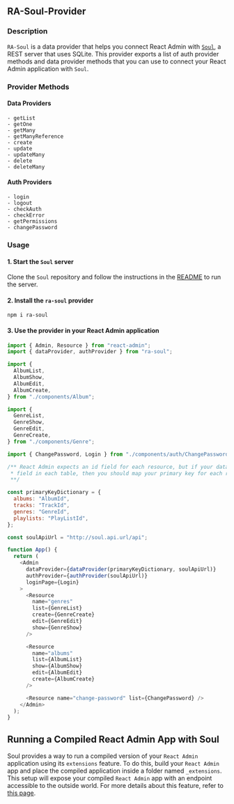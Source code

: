 ## RA-Soul-Provider

### Description

`RA-Soul` is a data provider that helps you connect React Admin with [`Soul`](https://github.com/thevahidal/soul), a REST server that uses SQLite. This provider exports a list of auth provider methods and data provider methods that you can use to connect your React Admin application with `Soul`.

### Provider Methods

#### Data Providers

```
- getList
- getOne
- getMany
- getManyReference
- create
- update
- updateMany
- delete
- deleteMany
```

#### Auth Providers

```
- login
- logout
- checkAuth
- checkError
- getPermissions
- changePassword
```

### Usage

#### 1. Start the `Soul` server

Clone the `Soul` repository and follow the instructions in the [README](https://github.com/thevahidal/soul/blob/main/README.md) to run the server.

#### 2. Install the `ra-soul` provider

```
npm i ra-soul
```

#### 3. Use the provider in your React Admin application

```js
import { Admin, Resource } from "react-admin";
import { dataProvider, authProvider } from "ra-soul";

import {
  AlbumList,
  AlbumShow,
  AlbumEdit,
  AlbumCreate,
} from "./components/Album";

import {
  GenreList,
  GenreShow,
  GenreEdit,
  GenreCreate,
} from "./components/Genre";

import { ChangePassword, Login } from "./components/auth/ChangePassword";

/** React Admin expects an id field for each resource, but if your database doesn't have an id
 * field in each table, then you should map your primary key for each resource
 **/

const primaryKeyDictionary = {
  albums: "AlbumId",
  tracks: "TrackId",
  genres: "GenreId",
  playlists: "PlayListId",
};

const soulApiUrl = "http://soul.api.url/api";

function App() {
  return (
    <Admin
      dataProvider={dataProvider(primaryKeyDictionary, soulApiUrl)}
      authProvider={authProvider(soulApiUrl)}
      loginPage={Login}
    >
      <Resource
        name="genres"
        list={GenreList}
        create={GenreCreate}
        edit={GenreEdit}
        show={GenreShow}
      />

      <Resource
        name="albums"
        list={AlbumList}
        show={AlbumShow}
        edit={AlbumEdit}
        create={AlbumCreate}
      />

      <Resource name="change-password" list={ChangePassword} />
    </Admin>
  );
}
```

## Running a Compiled React Admin App with Soul

Soul provides a way to run a compiled version of your `React Admin` application using its `extensions` feature. To do this, build your `React Admin` app and place the compiled application inside a folder named `_extensions`. This setup will expose your compiled `React Admin` app with an endpoint accessible to the outside world. For more details about this feature, refer to [this page](https://github.com/thevahidal/soul/blob/main/docs/self-hosting.md).
